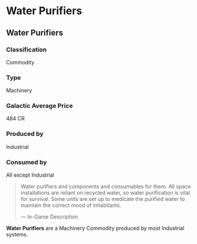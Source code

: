 # Water Purifiers
## Water Purifiers

		

### Classification

Commodity

### Type

Machinery

### Galactic Average Price

484 CR

### Produced by

Industrial

### Consumed by

All except Industrial

> 
> 
> Water purifiers and components and consumables for them. All space installations are reliant on recycled water, so water purification is vital for survival. Some units are set up to medicate the purified water to maintain the correct mood of inhabitants.
> 
> 
> — In-Game Description
> 

**Water Purifiers** are a Machinery Commodity produced by most Industrial systems.